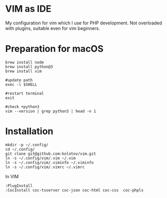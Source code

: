 # VIM as IDE

My configuration for vim which I use for PHP development.
Not overloaded with plugins, suitable even for vim beginners.

# Preparation for macOS

```
brew install node
brew install python@3
brew install vim

#update path
exec -l $SHELL

#restart terminal
exit

#check +python3
vim --version | grep python3 | head -n 1
 ```
# Installation
```
mkdir -p ~/.config/
cd ~/.config/
git clone git@github.com:kolotov/vim.git
ln -s ~/.config/vim/.vim ~/.vim
ln -s ~/.config/vim/.viminfo ~/.viminfo
ln -s ~/.config/vim/.vimrc ~/.vimrc
```
In VIM
```
:PlugInstall
:CocInstall coc-tsserver coc-json coc-html coc-css  coc-phpls
```
